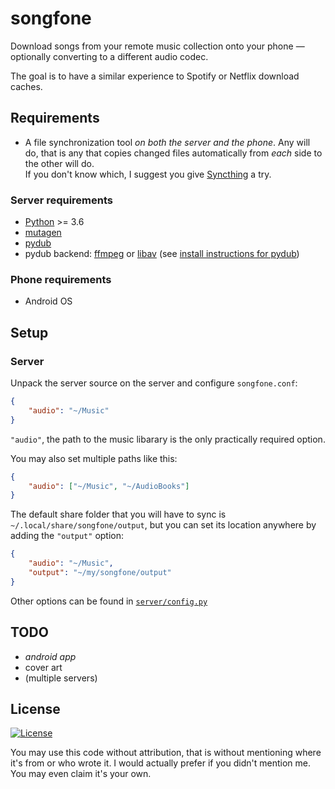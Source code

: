 
# songfone

Download songs from your remote music collection onto your phone — optionally converting
to a different audio codec.

The goal is to have a similar experience to Spotify or Netflix download caches.


## Requirements

* A file synchronization tool *on both the server and the phone*. Any will do, that is
any that copies changed files automatically from *each* side to the other will do.
<br>If you don't know which, I suggest you give [Syncthing](https://syncthing.net) a
try.

### Server requirements

* [Python](https://python.org) >= 3.6
* [mutagen](https://github.com/quodlibet/mutagen)
* [pydub](https://github.com/jiaaro/pydub)
* pydub backend: [ffmpeg](https://ffmpeg.org) or [libav](https://libav.org)
    (see [install instructions for pydub](
        https://github.com/jiaaro/pydub#getting-ffmpeg-set-up))

### Phone requirements

* Android OS


## Setup

### Server

Unpack the server source on the server and configure `songfone.conf`:

```json
{
    "audio": "~/Music"
}
```

`"audio"`, the path to the music libarary is the only practically required option.

You may also set multiple paths like this:

```json
{
    "audio": ["~/Music", "~/AudioBooks"]
}
```

The default share folder that you will have to sync is `~/.local/share/songfone/output`,
but you can set its location anywhere by adding the `"output"` option:

```json
{
    "audio": "~/Music",
    "output": "~/my/songfone/output"
}
```

Other options can be found in [`server/config.py`](server/config.py)


## TODO

* *android app*
* cover art
* (multiple servers)

## License

[![License](https://img.shields.io/github/license/grandchild/songfone.svg)](
    https://creativecommons.org/publicdomain/zero/1.0/)

You may use this code without attribution, that is without mentioning where it's from or
who wrote it. I would actually prefer if you didn't mention me. You may even claim it's
your own.
